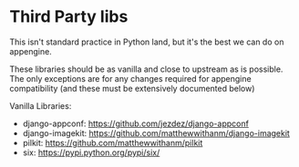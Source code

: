 Third Party libs
================

This isn't standard practice in Python land, but it's the best we can do on appengine.

These libraries should be as vanilla and close to upstream as is possible. The only exceptions are for any changes required for appengine compatibility (and these must be extensively documented below)

Vanilla Libraries:
  - django-appconf: https://github.com/jezdez/django-appconf
  - django-imagekit: https://github.com/matthewwithanm/django-imagekit
  - pilkit: https://github.com/matthewwithanm/pilkit
  - six: https://pypi.python.org/pypi/six/
